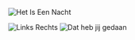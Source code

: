 ![Het Is Een Nacht](https://youtu.be/xEc_rRmO4Ro) 

 ![Links Rechts](https://www.youtube.com/watch?v=ANIdBi3_j4w)
![Dat heb jij gedaan](https://youtu.be/eieyuEAPVj4)